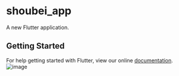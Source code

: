 # shoubei_app

A new Flutter application.

## Getting Started

For help getting started with Flutter, view our online
[documentation](https://flutter.io/).
![image](https://github.com/zyonrhangao/flutter_map/blob/master/views/Screenshot_2018-09-06-11-46-13-49.png) 
